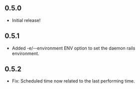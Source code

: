 0.5.0
-----------

- Initial release!

0.5.1
-----------

- Added -e/--environment ENV option to set the daemon rails environment.

0.5.2
-----------

- Fix: Scheduled time now related to the last performing time.
